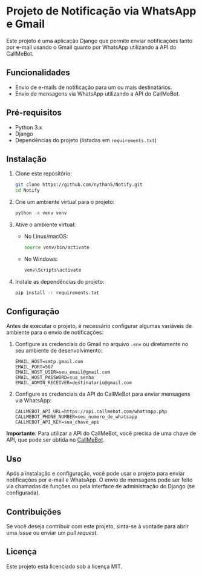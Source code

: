 
# Projeto de Notificação via WhatsApp e Gmail

Este projeto é uma aplicação Django que permite enviar notificações tanto por e-mail usando o Gmail quanto por WhatsApp utilizando a API do CallMeBot.

## Funcionalidades

- Envio de e-mails de notificação para um ou mais destinatários.
- Envio de mensagens via WhatsApp utilizando a API do CallMeBot.

## Pré-requisitos

- Python 3.x
- Django
- Dependências do projeto (listadas em `requirements.txt`)

## Instalação

1. Clone este repositório:

   ```bash
   git clone https://github.com/nythan5/Notify.git
   cd Notify
   ```

2. Crie um ambiente virtual para o projeto:

   ```bash
   python -m venv venv
   ```

3. Ative o ambiente virtual:
   
   - No Linux/macOS:

     ```bash
     source venv/bin/activate
     ```

   - No Windows:

     ```bash
     venv\Scripts\activate
     ```

4. Instale as dependências do projeto:

   ```bash
   pip install -r requirements.txt
   ```

## Configuração

Antes de executar o projeto, é necessário configurar algumas variáveis de ambiente para o envio de notificações:

1. Configure as credenciais do Gmail no arquivo `.env` ou diretamente no seu ambiente de desenvolvimento:

   ```
   EMAIL_HOST=smtp.gmail.com
   EMAIL_PORT=587
   EMAIL_HOST_USER=seu_email@gmail.com
   EMAIL_HOST_PASSWORD=sua_senha
   EMAIL_ADMIN_RECEIVER=destinatario@gmail.com
   ```

2. Configure as credenciais da API do CallMeBot para enviar mensagens via WhatsApp:

   ```
   CALLMEBOT_API_URL=https://api.callmebot.com/whatsapp.php
   CALLMEBOT_PHONE_NUMBER=seu_numero_de_whatsapp
   CALLMEBOT_API_KEY=sua_chave_api
   ```

**Importante**: Para utilizar a API do CallMeBot, você precisa de uma chave de API, que pode ser obtida no [CallMeBot](https://www.callmebot.com/).

## Uso

Após a instalação e configuração, você pode usar o projeto para enviar notificações por e-mail e WhatsApp. O envio de mensagens pode ser feito via chamadas de funções ou pela interface de administração do Django (se configurada).

## Contribuições

Se você deseja contribuir com este projeto, sinta-se à vontade para abrir uma *issue* ou enviar um *pull request*.

## Licença

Este projeto está licenciado sob a licença MIT.
